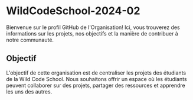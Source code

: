 # WildCodeSchool-2024-02

Bienvenue sur le profil GitHub de l'Organisation! Ici, vous trouverez des informations sur les projets, nos objectifs et la manière de contribuer à notre communauté.

## Objectif

L'objectif de cette organisation est de centraliser les projets des étudiants de la Wild Code School. Nous souhaitons offrir un espace où les étudiants peuvent collaborer sur des projets, partager des ressources et apprendre les uns des autres.

